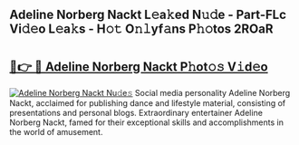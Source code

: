 ## Adeline Norberg Nackt L𝚎a𝚔ed N𝚞𝚍e - Part-FLc Vi𝚍𝚎o L𝚎a𝚔s - H𝚘𝚝 O𝚗𝚕yf𝚊ns P𝚑𝚘tos 2ROaR

# <h2><a href="http://kf5kt1.oniu.top/?m=Adeline+Norberg+Nackt">🔗👉 🔴 Adeline Norberg Nackt P𝚑ot𝚘𝚜 V𝚒d𝚎o</a></h2>

[![Adeline Norberg Nackt Nu𝚍e𝚜](https://i.imgur.com/0qMVB7G.gif)](http://kf5kt1.oniu.top/?m=Adeline+Norberg+Nackt)
Social media personality Adeline Norberg Nackt, acclaimed for publishing dance and lifestyle material, consisting of presentations and personal blogs. Extraordinary entertainer Adeline Norberg Nackt, famed for their exceptional skills and accomplishments in the world of amusement.  

